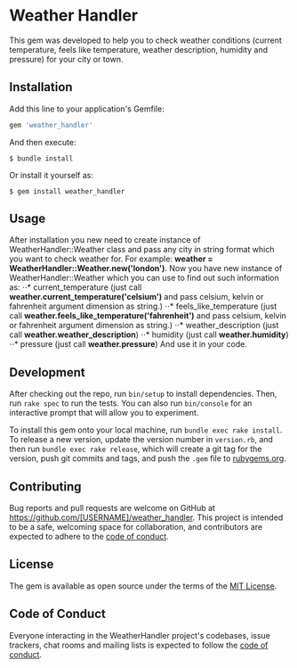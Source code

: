 # Weather Handler
This gem was developed to help you to check weather conditions (current temperature, feels like temperature, weather description, humidity and pressure) for your city or town.

## Installation

Add this line to your application's Gemfile:

```ruby
gem 'weather_handler'
```

And then execute:

    $ bundle install

Or install it yourself as:

    $ gem install weather_handler

## Usage

After installation you new need to create instance of WeatherHandler::Weather class and pass any city in string format which you want to check weather for.
For example: **weather = WeatherHandler::Weather.new('london')**. Now you have new instance of WeatherHandler::Weather which you can use to find out such information as:
⋅⋅* current_temperature (just call **weather.current_temperature('celsium')** and pass celsium, kelvin or fahrenheit argument dimension as string.)
⋅⋅* feels_like_temperature (just call **weather.feels_like_temperature('fahrenheit')** and pass celsium, kelvin or fahrenheit argument dimension as string.)
⋅⋅* weather_description (just call **weather.weather_description**)
⋅⋅* humidity (just call **weather.humidity**)
⋅⋅* pressure (just call **weather.pressure**)
And use it in your code. 

## Development

After checking out the repo, run `bin/setup` to install dependencies. Then, run `rake spec` to run the tests. You can also run `bin/console` for an interactive prompt that will allow you to experiment.

To install this gem onto your local machine, run `bundle exec rake install`. To release a new version, update the version number in `version.rb`, and then run `bundle exec rake release`, which will create a git tag for the version, push git commits and tags, and push the `.gem` file to [rubygems.org](https://rubygems.org).

## Contributing

Bug reports and pull requests are welcome on GitHub at https://github.com/[USERNAME]/weather_handler. This project is intended to be a safe, welcoming space for collaboration, and contributors are expected to adhere to the [code of conduct](https://github.com/[USERNAME]/weather_handler/blob/master/CODE_OF_CONDUCT.md).


## License

The gem is available as open source under the terms of the [MIT License](https://opensource.org/licenses/MIT).

## Code of Conduct

Everyone interacting in the WeatherHandler project's codebases, issue trackers, chat rooms and mailing lists is expected to follow the [code of conduct](https://github.com/[USERNAME]/weather_handler/blob/master/CODE_OF_CONDUCT.md).
